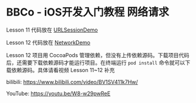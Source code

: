 # BBCo - iOS开发入门教程 网络请求

Lesson 11 代码放在 [URLSessionDemo](URLSessionDemo)

Lesson 12 代码放在 [NetworkDemo](NetworkDemo)

Lesson 12 项目用 CocoaPods 管理依赖，但没有上传依赖源码。下载项目代码后，还需要下载依赖源码才能运行项目。在终端运行 `pod install` 命令就可以下载依赖源码。具体请看视频 Lesson 11~12 补充

bilibili: https://www.bilibili.com/video/BV1SV411k7Hw/

YouTube: https://youtu.be/W8-w29pwReE